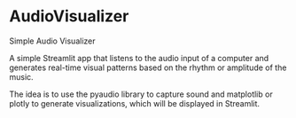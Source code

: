 # AudioVisualizer
Simple Audio Visualizer


A simple Streamlit app that listens to the audio input of a computer and generates real-time visual patterns based on the rhythm or amplitude of the music.

The idea is to use the pyaudio library to capture sound and matplotlib or plotly to generate visualizations, which will be displayed in Streamlit. 
